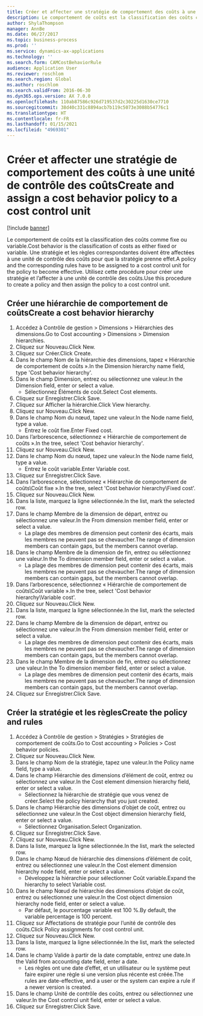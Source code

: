 ```yaml
---
title: Créer et affecter une stratégie de comportement des coûts à une unité de contrôle des coûts
description: Le comportement de coûts est la classification des coûts comme fixe ou variable.
author: ShylaThompson
manager: AnnBe
ms.date: 06/27/2017
ms.topic: business-process
ms.prod: ''
ms.service: dynamics-ax-applications
ms.technology: ''
ms.search.form: CAMCostBehaviorRule
audience: Application User
ms.reviewer: roschlom
ms.search.region: Global
ms.author: roschlom
ms.search.validFrom: 2016-06-30
ms.dyn365.ops.version: AX 7.0.0
ms.openlocfilehash: 110ab87586c926d719537d2c30225d1630ce7710
ms.sourcegitcommit: 38d40c331c8894acb7b119c5073e3088b54776c1
ms.translationtype: HT
ms.contentlocale: fr-FR
ms.lasthandoff: 01/15/2021
ms.locfileid: "4969301"
---
```

# <a name="create-and-assign-a-cost-behavior-policy-to-a-cost-control-unit"></a><span data-ttu-id="6cf30-103">Créer et affecter une stratégie de comportement des coûts à une unité de contrôle des coûts</span><span class="sxs-lookup"><span data-stu-id="6cf30-103">Create and assign a cost behavior policy to a cost control unit</span></span>

[!include [banner](../../includes/banner.md)]

<span data-ttu-id="6cf30-104">Le comportement de coûts est la classification des coûts comme fixe ou variable.</span><span class="sxs-lookup"><span data-stu-id="6cf30-104">Cost behavior is the classification of costs as either fixed or variable.</span></span> <span data-ttu-id="6cf30-105">Une stratégie et les règles correspondantes doivent être affectées à une unité de contrôle des coûts pour que la stratégie prenne effet.</span><span class="sxs-lookup"><span data-stu-id="6cf30-105">A policy and the corresponding rules have to be assigned to a cost control unit for the policy to become effective.</span></span> <span data-ttu-id="6cf30-106">Utilisez cette procédure pour créer une stratégie et l’affecter à une unité de contrôle des coûts.</span><span class="sxs-lookup"><span data-stu-id="6cf30-106">Use this procedure to create a policy and then assign the policy to a cost control unit.</span></span>


## <a name="create-a-cost-behavior-hierarchy"></a><span data-ttu-id="6cf30-107">Créer une hiérarchie de comportement de coûts</span><span class="sxs-lookup"><span data-stu-id="6cf30-107">Create a cost behavior hierarchy</span></span>
1. <span data-ttu-id="6cf30-108">Accédez à Contrôle de gestion > Dimensions > Hiérarchies des dimensions.</span><span class="sxs-lookup"><span data-stu-id="6cf30-108">Go to Cost accounting > Dimensions > Dimension hierarchies.</span></span>
2. <span data-ttu-id="6cf30-109">Cliquez sur Nouveau.</span><span class="sxs-lookup"><span data-stu-id="6cf30-109">Click New.</span></span>
3. <span data-ttu-id="6cf30-110">Cliquez sur Créer.</span><span class="sxs-lookup"><span data-stu-id="6cf30-110">Click Create.</span></span>
4. <span data-ttu-id="6cf30-111">Dans le champ Nom de la hiérarchie des dimensions, tapez « Hiérarchie de comportement de coûts ».</span><span class="sxs-lookup"><span data-stu-id="6cf30-111">In the Dimension hierarchy name field, type 'Cost behavior hierarchy'.</span></span>
5. <span data-ttu-id="6cf30-112">Dans le champ Dimension, entrez ou sélectionnez une valeur.</span><span class="sxs-lookup"><span data-stu-id="6cf30-112">In the Dimension field, enter or select a value.</span></span>
    * <span data-ttu-id="6cf30-113">Sélectionnez Éléments de coût.</span><span class="sxs-lookup"><span data-stu-id="6cf30-113">Select Cost elements.</span></span>  
6. <span data-ttu-id="6cf30-114">Cliquez sur Enregistrer.</span><span class="sxs-lookup"><span data-stu-id="6cf30-114">Click Save.</span></span>
7. <span data-ttu-id="6cf30-115">Cliquez sur Afficher la hiérarchie.</span><span class="sxs-lookup"><span data-stu-id="6cf30-115">Click View hierarchy.</span></span>
8. <span data-ttu-id="6cf30-116">Cliquez sur Nouveau.</span><span class="sxs-lookup"><span data-stu-id="6cf30-116">Click New.</span></span>
9. <span data-ttu-id="6cf30-117">Dans le champ Nom du nœud, tapez une valeur.</span><span class="sxs-lookup"><span data-stu-id="6cf30-117">In the Node name field, type a value.</span></span>
    * <span data-ttu-id="6cf30-118">Entrez le coût fixe.</span><span class="sxs-lookup"><span data-stu-id="6cf30-118">Enter Fixed cost.</span></span>  
10. <span data-ttu-id="6cf30-119">Dans l’arborescence, sélectionnez « Hiérarchie de comportement de coûts ».</span><span class="sxs-lookup"><span data-stu-id="6cf30-119">In the tree, select 'Cost behavior hierarchy'.</span></span>
11. <span data-ttu-id="6cf30-120">Cliquez sur Nouveau.</span><span class="sxs-lookup"><span data-stu-id="6cf30-120">Click New.</span></span>
12. <span data-ttu-id="6cf30-121">Dans le champ Nom du nœud, tapez une valeur.</span><span class="sxs-lookup"><span data-stu-id="6cf30-121">In the Node name field, type a value.</span></span>
    * <span data-ttu-id="6cf30-122">Entrez le coût variable.</span><span class="sxs-lookup"><span data-stu-id="6cf30-122">Enter Variable cost.</span></span>  
13. <span data-ttu-id="6cf30-123">Cliquez sur Enregistrer.</span><span class="sxs-lookup"><span data-stu-id="6cf30-123">Click Save.</span></span>
14. <span data-ttu-id="6cf30-124">Dans l’arborescence, sélectionnez « Hiérarchie de comportement de coûts\Coût fixe ».</span><span class="sxs-lookup"><span data-stu-id="6cf30-124">In the tree, select 'Cost behavior hierarchy\Fixed cost'.</span></span>
15. <span data-ttu-id="6cf30-125">Cliquez sur Nouveau.</span><span class="sxs-lookup"><span data-stu-id="6cf30-125">Click New.</span></span>
16. <span data-ttu-id="6cf30-126">Dans la liste, marquez la ligne sélectionnée.</span><span class="sxs-lookup"><span data-stu-id="6cf30-126">In the list, mark the selected row.</span></span>
17. <span data-ttu-id="6cf30-127">Dans le champ Membre de la dimension de départ, entrez ou sélectionnez une valeur.</span><span class="sxs-lookup"><span data-stu-id="6cf30-127">In the From dimension member field, enter or select a value.</span></span>
    * <span data-ttu-id="6cf30-128">La plage des membres de dimension peut contenir des écarts, mais les membres ne peuvent pas se chevaucher.</span><span class="sxs-lookup"><span data-stu-id="6cf30-128">The range of dimension members can contain gaps, but the members cannot overlap.</span></span>  
18. <span data-ttu-id="6cf30-129">Dans le champ Membre de la dimension de fin, entrez ou sélectionnez une valeur.</span><span class="sxs-lookup"><span data-stu-id="6cf30-129">In the To dimension member field, enter or select a value.</span></span>
    * <span data-ttu-id="6cf30-130">La plage des membres de dimension peut contenir des écarts, mais les membres ne peuvent pas se chevaucher.</span><span class="sxs-lookup"><span data-stu-id="6cf30-130">The range of dimension members can contain gaps, but the members cannot overlap.</span></span>  
19. <span data-ttu-id="6cf30-131">Dans l’arborescence, sélectionnez « Hiérarchie de comportement de coûts\Coût variable ».</span><span class="sxs-lookup"><span data-stu-id="6cf30-131">In the tree, select 'Cost behavior hierarchy\Variable cost'.</span></span>
20. <span data-ttu-id="6cf30-132">Cliquez sur Nouveau.</span><span class="sxs-lookup"><span data-stu-id="6cf30-132">Click New.</span></span>
21. <span data-ttu-id="6cf30-133">Dans la liste, marquez la ligne sélectionnée.</span><span class="sxs-lookup"><span data-stu-id="6cf30-133">In the list, mark the selected row.</span></span>
22. <span data-ttu-id="6cf30-134">Dans le champ Membre de la dimension de départ, entrez ou sélectionnez une valeur.</span><span class="sxs-lookup"><span data-stu-id="6cf30-134">In the From dimension member field, enter or select a value.</span></span>
    * <span data-ttu-id="6cf30-135">La plage des membres de dimension peut contenir des écarts, mais les membres ne peuvent pas se chevaucher.</span><span class="sxs-lookup"><span data-stu-id="6cf30-135">The range of dimension members can contain gaps, but the members cannot overlap.</span></span>  
23. <span data-ttu-id="6cf30-136">Dans le champ Membre de la dimension de fin, entrez ou sélectionnez une valeur.</span><span class="sxs-lookup"><span data-stu-id="6cf30-136">In the To dimension member field, enter or select a value.</span></span>
    * <span data-ttu-id="6cf30-137">La plage des membres de dimension peut contenir des écarts, mais les membres ne peuvent pas se chevaucher.</span><span class="sxs-lookup"><span data-stu-id="6cf30-137">The range of dimension members can contain gaps, but the members cannot overlap.</span></span>  
24. <span data-ttu-id="6cf30-138">Cliquez sur Enregistrer.</span><span class="sxs-lookup"><span data-stu-id="6cf30-138">Click Save.</span></span>

## <a name="create-the-policy-and-rules"></a><span data-ttu-id="6cf30-139">Créer la stratégie et les règles</span><span class="sxs-lookup"><span data-stu-id="6cf30-139">Create the policy and rules</span></span>
1. <span data-ttu-id="6cf30-140">Accédez à Contrôle de gestion > Stratégies > Stratégies de comportement de coûts.</span><span class="sxs-lookup"><span data-stu-id="6cf30-140">Go to Cost accounting > Policies > Cost behavior policies.</span></span>
2. <span data-ttu-id="6cf30-141">Cliquez sur Nouveau.</span><span class="sxs-lookup"><span data-stu-id="6cf30-141">Click New.</span></span>
3. <span data-ttu-id="6cf30-142">Dans le champ Nom de la stratégie, tapez une valeur.</span><span class="sxs-lookup"><span data-stu-id="6cf30-142">In the Policy name field, type a value.</span></span>
4. <span data-ttu-id="6cf30-143">Dans le champ Hiérarchie des dimensions d’élément de coût, entrez ou sélectionnez une valeur.</span><span class="sxs-lookup"><span data-stu-id="6cf30-143">In the Cost element dimension hierarchy field, enter or select a value.</span></span>
    * <span data-ttu-id="6cf30-144">Sélectionnez la hiérarchie de stratégie que vous venez de créer.</span><span class="sxs-lookup"><span data-stu-id="6cf30-144">Select the policy hierarchy that you just created.</span></span>  
5. <span data-ttu-id="6cf30-145">Dans le champ Hiérarchie des dimensions d’objet de coût, entrez ou sélectionnez une valeur.</span><span class="sxs-lookup"><span data-stu-id="6cf30-145">In the Cost object dimension hierarchy field, enter or select a value.</span></span>
    * <span data-ttu-id="6cf30-146">Sélectionnez Organisation.</span><span class="sxs-lookup"><span data-stu-id="6cf30-146">Select Organization.</span></span>  
6. <span data-ttu-id="6cf30-147">Cliquez sur Enregistrer.</span><span class="sxs-lookup"><span data-stu-id="6cf30-147">Click Save.</span></span>
7. <span data-ttu-id="6cf30-148">Cliquez sur Nouveau.</span><span class="sxs-lookup"><span data-stu-id="6cf30-148">Click New.</span></span>
8. <span data-ttu-id="6cf30-149">Dans la liste, marquez la ligne sélectionnée.</span><span class="sxs-lookup"><span data-stu-id="6cf30-149">In the list, mark the selected row.</span></span>
9. <span data-ttu-id="6cf30-150">Dans le champ Nœud de hiérarchie des dimensions d’élément de coût, entrez ou sélectionnez une valeur.</span><span class="sxs-lookup"><span data-stu-id="6cf30-150">In the Cost element dimension hierarchy node field, enter or select a value.</span></span>
    * <span data-ttu-id="6cf30-151">Développez la hiérarchie pour sélectionner Coût variable.</span><span class="sxs-lookup"><span data-stu-id="6cf30-151">Expand the hierarchy to select Variable cost.</span></span>  
10. <span data-ttu-id="6cf30-152">Dans le champ Nœud de hiérarchie des dimensions d’objet de coût, entrez ou sélectionnez une valeur.</span><span class="sxs-lookup"><span data-stu-id="6cf30-152">In the Cost object dimension hierarchy node field, enter or select a value.</span></span>
    * <span data-ttu-id="6cf30-153">Par défaut, le pourcentage variable est 100 %.</span><span class="sxs-lookup"><span data-stu-id="6cf30-153">By default, the variable percentage is 100 percent.</span></span>  
11. <span data-ttu-id="6cf30-154">Cliquez sur Affectations de stratégie pour l’unité de contrôle des coûts.</span><span class="sxs-lookup"><span data-stu-id="6cf30-154">Click Policy assignments for cost control unit.</span></span>
12. <span data-ttu-id="6cf30-155">Cliquez sur Nouveau.</span><span class="sxs-lookup"><span data-stu-id="6cf30-155">Click New.</span></span>
13. <span data-ttu-id="6cf30-156">Dans la liste, marquez la ligne sélectionnée.</span><span class="sxs-lookup"><span data-stu-id="6cf30-156">In the list, mark the selected row.</span></span>
14. <span data-ttu-id="6cf30-157">Dans le champ Valide à partir de la date comptable, entrez une date.</span><span class="sxs-lookup"><span data-stu-id="6cf30-157">In the Valid from accounting date field, enter a date.</span></span>
    * <span data-ttu-id="6cf30-158">Les règles ont une date d’effet, et un utilisateur ou le système peut faire expirer une règle si une version plus récente est créée.</span><span class="sxs-lookup"><span data-stu-id="6cf30-158">The rules are date-effective, and a user or the system can expire a rule if a newer version is created.</span></span>  
15. <span data-ttu-id="6cf30-159">Dans le champ Unité de contrôle des coûts, entrez ou sélectionnez une valeur.</span><span class="sxs-lookup"><span data-stu-id="6cf30-159">In the Cost control unit field, enter or select a value.</span></span>
16. <span data-ttu-id="6cf30-160">Cliquez sur Enregistrer.</span><span class="sxs-lookup"><span data-stu-id="6cf30-160">Click Save.</span></span>

